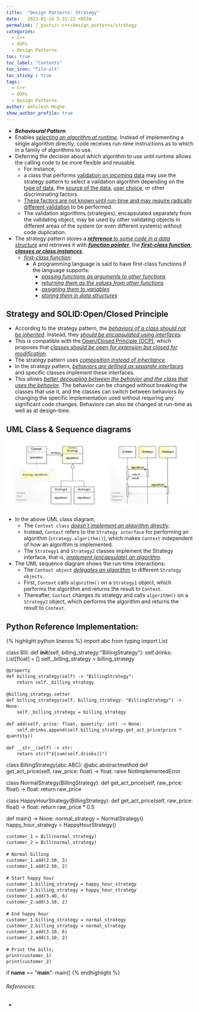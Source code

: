 ```yaml
---
title:  "Design Patterns: Strategy"
date:   2022-01-24 5:33:22 +0530
permalink: /_posts/c-c++/design_patterns/strategy
categories:
  - C++
  - OOPs
  - Design Patterns
toc: true
toc_label: "Contents"
toc_icon: "file-alt"
toc_sticky : true
tags:
  - C++
  - OOPs
  - Design Patterns
author: Akhilesh Moghe
show_author_profile: true
---
```


- __*Behavioural Pattern*__
- Enables *<u>selecting an algorithm at runtime</u>*. Instead of implementing a single algorithm directly, code receives run-time instructions as to which in a family of algorithms to use.
- Deferring the decision about which algorithm to use until runtime allows the calling code to be more flexible and reusable.
  - For instance,
  - a class that performs <u>validation on incoming data</u> may use the strategy pattern to select a validation algorithm depending on the <u>type of data</u>, the <u>source of the data</u>, <u>user choice</u>, or other discriminating factors.
  - <u>These factors are not known until run-time and may require radically different validation</u> to be performed.
  - The validation algorithms (strategies), encapsulated separately from the validating object, may be used by other validating objects in different areas of the system (or even different systems) without code duplication.
- The strategy pattern stores a __*<u>reference </u>*__*<u>to some code in a data structure</u>* and retrieves it with __*<u>function pointer</u>*__, the __*<u>first-class function</u>*__, __*<u>classes or class instances</u>*__.
  - [*<u>first-class function</u>*](https://en.wikipedia.org/wiki/First-class_function):
    - A programming language is said to have first-class functions if the language supports:
      - *<u>passing functions as arguments to other functions</u>*
      - *<u>returning them as the values from other functions</u>*
      - *<u>assigning them to variables</u>*
      - *<u>storing them in data structures</u>*

## Strategy and SOLID:Open/Closed Principle
- According to the strategy pattern, the *<u>behaviors of a class should not be inherited</u>*. Instead, they *<u>should be encapsulated using interfaces</u>*.
- This is compatible with the [Open/Closed Principle (OCP)](_posts/c-c++/design_patterns/solid_principles#openclosed-principle), which proposes that *<u>classes should be open for extension but closed for modification</u>*.
- The strategy pattern uses [*<u>composition instead of inheritance</u>*](/_posts/c-c++/oops/composition-vs-inheritance).
- In the strategy pattern, *<u>behaviors are defined as separate interfaces</u>* and specific classes implement these interfaces.
- This allows *<u>better decoupling between the behavior and the class that uses the behavior</u>*. The behavior can be changed without breaking the classes that use it, and the classes can switch between behaviors by changing the specific implementation used without requiring any significant code changes. Behaviors can also be changed at run-time as well as at design-time.

## UML Class & Sequence diagrams
![Strategy Pattern UML Class & Sequence diagrams](/assets/images/cpp/design_patterns/observer/Design_Strategy_Design_Pattern_UML.jpg)
- In the above UML class diagram,
  - The `Context class` *<u>doesn't implement an algorithm directly</u>*.
  - Instead, `Context` refers to the `Strategy interface` for performing an algorithm (`strategy.algorithm()`), which makes `Context` independent of how an algorithm is implemented.
  - The `Strategy1` and `Strategy2` classes implement the Strategy interface, that is, *<u>implement (encapsulate) an algorithm</u>*.
- The UML sequence diagram shows the run-time interactions:
  - The `Context object` *<u>delegates an algorithm</u>* to different `Strategy objects`.
  - First, `Context` calls `algorithm()` on a `Strategy1` object, which performs the algorithm and returns the result to `Context`.
  - Thereafter, `Context` changes its strategy and calls `algorithm()` on a `Strategy2` object, which performs the algorithm and returns the result to `Context`.

## Python Reference Implementation:
{% highlight python linenos %}
import abc
from typing import List

class Bill:
    def __init__(self, billing_strategy:"BillingStrategy"):
        self.drinks: List[float] = []
        self._billing_strategy = billing_strategy

    @property
    def billing_strategy(self) -> "BillingStrategy":
        return self._billing_strategy

    @billing_strategy.setter
    def billing_strategy(self, billing_strategy: "BillingStrategy") -> None:
        self._billing_strategy = billing_strategy

    def add(self, price: float, quantity: int) -> None:
        self.drinks.append(self.billing_strategy.get_act_price(price * quantity))

    def __str__(self) -> str:
        return str(f"£{sum(self.drinks)}")

class BillingStrategy(abc.ABC):
    @abc.abstractmethod
    def get_act_price(self, raw_price: float) -> float:
        raise NotImplementedError


class NormalStrategy(BillingStrategy):
    def get_act_price(self, raw_price: float) -> float:
        return raw_price


class HappyHourStrategy(BillingStrategy):
    def get_act_price(self, raw_price: float) -> float:
        return raw_price * 0.5


def main() -> None:
    normal_strategy = NormalStrategy()
    happy_hour_strategy = HappyHourStrategy()

    customer_1 = Bill(normal_strategy)
    customer_2 = Bill(normal_strategy)

    # Normal billing
    customer_1.add(2.50, 3)
    customer_1.add(2.50, 2)

    # Start happy hour
    customer_1.billing_strategy = happy_hour_strategy
    customer_2.billing_strategy = happy_hour_strategy
    customer_1.add(3.40, 6)
    customer_2.add(3.10, 2)

    # End happy hour
    customer_1.billing_strategy = normal_strategy
    customer_2.billing_strategy = normal_strategy
    customer_1.add(3.10, 6)
    customer_2.add(3.10, 2)

    # Print the bills;
    print(customer_1)
    print(customer_2)

if __name__ == "__main__":
    main()
{% endhighlight %}

###### References:
- 
